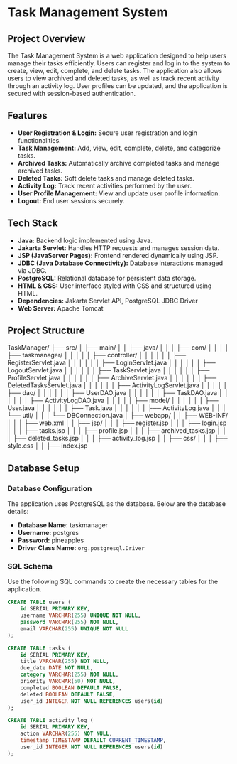 # Task Management System

## Project Overview

The Task Management System is a web application designed to help users manage their tasks efficiently. Users can register and log in to the system to create, view, edit, complete, and delete tasks. The application also allows users to view archived and deleted tasks, as well as track recent activity through an activity log. User profiles can be updated, and the application is secured with session-based authentication.

## Features

- **User Registration & Login:** Secure user registration and login functionalities.
- **Task Management:** Add, view, edit, complete, delete, and categorize tasks.
- **Archived Tasks:** Automatically archive completed tasks and manage archived tasks.
- **Deleted Tasks:** Soft delete tasks and manage deleted tasks.
- **Activity Log:** Track recent activities performed by the user.
- **User Profile Management:** View and update user profile information.
- **Logout:** End user sessions securely.

## Tech Stack

- **Java:** Backend logic implemented using Java.
- **Jakarta Servlet:** Handles HTTP requests and manages session data.
- **JSP (JavaServer Pages):** Frontend rendered dynamically using JSP.
- **JDBC (Java Database Connectivity):** Database interactions managed via JDBC.
- **PostgreSQL:** Relational database for persistent data storage.
- **HTML & CSS:** User interface styled with CSS and structured using HTML.
- **Dependencies:** Jakarta Servlet API, PostgreSQL JDBC Driver
- **Web Server:** Apache Tomcat

## Project Structure

TaskManager/
├── src/
│   ├── main/
│   │   ├── java/
│   │   │   ├── com/
│   │   │   │   ├── taskmanager/
│   │   │   │   │   ├── controller/
│   │   │   │   │   │   ├── RegisterServlet.java
│   │   │   │   │   │   ├── LoginServlet.java
│   │   │   │   │   │   ├── LogoutServlet.java
│   │   │   │   │   │   ├── TaskServlet.java
│   │   │   │   │   │   ├── ProfileServlet.java
│   │   │   │   │   │   ├── ArchiveServlet.java
│   │   │   │   │   │   ├── DeletedTasksServlet.java
│   │   │   │   │   │   ├── ActivityLogServlet.java
│   │   │   │   │   ├── dao/
│   │   │   │   │   │   ├── UserDAO.java
│   │   │   │   │   │   ├── TaskDAO.java
│   │   │   │   │   │   ├── ActivityLogDAO.java
│   │   │   │   │   ├── model/
│   │   │   │   │   │   ├── User.java
│   │   │   │   │   │   ├── Task.java
│   │   │   │   │   │   ├── ActivityLog.java
│   │   │           └── util/
│   │   │               └── DBConnection.java
│   ├── webapp/
│   │   ├── WEB-INF/
│   │   │   ├── web.xml
│   │   ├── jsp/
│   │   │   ├── register.jsp
│   │   │   ├── login.jsp
│   │   │   ├── tasks.jsp
│   │   │   ├── profile.jsp
│   │   │   ├── archived_tasks.jsp
│   │   │   ├── deleted_tasks.jsp
│   │   │   ├── activity_log.jsp
│   │   ├── css/
│   │   │   ├── style.css
│   │   ├── index.jsp


## Database Setup

### Database Configuration
The application uses PostgreSQL as the database. Below are the database details:

- **Database Name:** taskmanager
- **Username:** postgres
- **Password:** pineapples
- **Driver Class Name:** `org.postgresql.Driver`

### SQL Schema
Use the following SQL commands to create the necessary tables for the application.

```sql
CREATE TABLE users (
    id SERIAL PRIMARY KEY,
    username VARCHAR(255) UNIQUE NOT NULL,
    password VARCHAR(255) NOT NULL,
    email VARCHAR(255) UNIQUE NOT NULL
);

CREATE TABLE tasks (
    id SERIAL PRIMARY KEY,
    title VARCHAR(255) NOT NULL,
    due_date DATE NOT NULL,
    category VARCHAR(255) NOT NULL,
    priority VARCHAR(50) NOT NULL,
    completed BOOLEAN DEFAULT FALSE,
    deleted BOOLEAN DEFAULT FALSE,
    user_id INTEGER NOT NULL REFERENCES users(id)
);

CREATE TABLE activity_log (
    id SERIAL PRIMARY KEY,
    action VARCHAR(255) NOT NULL,
    timestamp TIMESTAMP DEFAULT CURRENT_TIMESTAMP,
    user_id INTEGER NOT NULL REFERENCES users(id)
);
